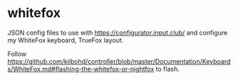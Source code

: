 whitefox
========

JSON config files to use with <https://configurator.input.club/> and configure
my WhiteFox keyboard, TrueFox layout.

Follow
https://github.com/kiibohd/controller/blob/master/Documentation/Keyboards/WhiteFox.md#flashing-the-whitefox-or-nightfox
to flash.
